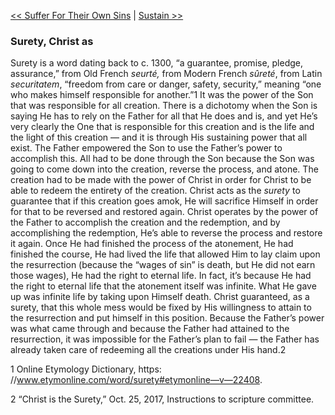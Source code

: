 [<< Suffer For Their Own Sins](Suffer%20For%20Their%20Own%20Sins)  |  [Sustain >>](Sustain)

### Surety, Christ as
Surety is a word dating back to c. 1300, “a guarantee, promise, pledge, assurance,” from Old French *seurté,* from Modern French *sûreté*, from Latin *securitatem*, “freedom from care or danger, safety, security,” meaning “one who makes himself responsible for another.”1 It was the power of the Son that was responsible for all creation. There is a dichotomy when the Son is saying He has to rely on the Father for all that He does and is, and yet He’s very clearly the One that is responsible for this creation and is the life and the light of this creation — and it is through His sustaining power that all exist. The Father empowered the Son to use the Father’s power to accomplish this. All had to be done through the Son because the Son was going to come down into the creation, reverse the process, and atone. The creation had to be made with the power of Christ in order for Christ to be able to redeem the entirety of the creation. Christ acts as the *surety* to guarantee that if this creation goes amok, He will sacrifice Himself in order for that to be reversed and restored again. Christ operates by the power of the Father to accomplish the creation and the redemption, and by accomplishing the redemption, He’s able to reverse the process and restore it again. Once He had finished the process of the atonement, He had finished the course, He had lived the life that allowed Him to lay claim upon the resurrection (because the “wages of sin” is death, but He did not earn those wages), He had the right to eternal life.  In fact, it’s because He had the right to eternal life that the atonement itself was infinite. What He gave up was infinite life by taking upon Himself death. Christ guaranteed, as a surety, that this whole mess would be fixed by His willingness to attain to the resurrection and put himself in this position. Because the Father’s power was what came through and because the Father had attained to the resurrection, it was impossible for the Father’s plan to fail — the Father has already taken care of redeeming all the creations under His hand.2



1 Online Etymology Dictionary, https: //www.etymonline.com/word/surety#etymonline—v—22408.


2 “Christ is the Surety,” Oct. 25, 2017, Instructions to scripture committee.